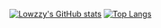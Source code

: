 [![Lowzzy's GitHub stats](https://github-readme-stats.vercel.app/api?username=lowzzy)](https://github.com/lowzzy/lowzzy)
[![Top Langs](https://github-readme-stats.vercel.app/api/top-langs/?username=lowzzy
)](https://github.com/lowzzy/lowzzy)
